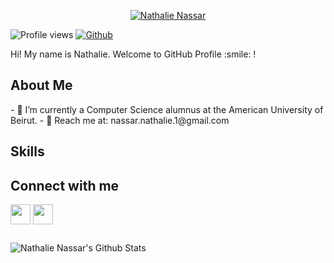 <p align="center">
  <a href="https://github.com/DenverCoder1">
    <img src="https://user-images.githubusercontent.com/20955511/199138068-0a7b7b75-a024-4f00-803f-30a19c5d1b2d.png" alt="Nathalie Nassar" /></a>
</p>


![Profile views](https://komarev.com/ghpvc/?username=Nathalie-Nassar)
[![Github](https://img.shields.io/github/followers/Nathalie-Nassar?label=Follow&style=social)](https://github.com/Nathalie-Nassar)

<div size='20px'> Hi! My name is Nathalie. Welcome to GitHub Profile :smile: !
</div>


<h2> About Me </h2>
- 🔭 I’m currently a Computer Science alumnus at the American University of Beirut.
- 💬 Reach me at: nassar.nathalie.1@gmail.com 

<h2> Skills 
</h2>

<h2> 
  Connect with me 
</h2>
<a href = 'https://www.linkedin.com/in/nathalie-nassar'> <img width = '32px' align= 'center' src="https://raw.githubusercontent.com/rahulbanerjee26/githubAboutMeGenerator/main/icons/linked-in-alt.svg"/></a> 
<a href = 'https://www.github.com/Nathalie-Nassar'> <img width = '32px' align= 'center' src="https://raw.githubusercontent.com/rahulbanerjee26/githubAboutMeGenerator/main/icons/github.svg"/></a>

<h2> </h2>

<img  align="center" alt="Nathalie Nassar's Github Stats" src="https://github-readme-stats.vercel.app/api?username=Nathalie-Nassar&show_icons=true&hide_border=true" />
<br>

